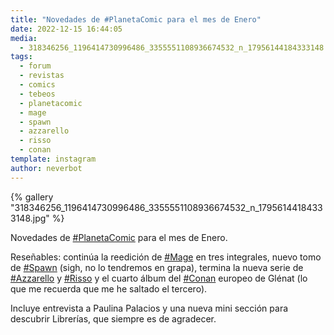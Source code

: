 ```yaml
---
title: "Novedades de #PlanetaComic para el mes de Enero"
date: 2022-12-15 16:44:05
media: 
  - 318346256_1196414730996486_3355551108936674532_n_17956144184333148.jpg
tags: 
  - forum
  - revistas
  - comics
  - tebeos
  - planetacomic
  - mage
  - spawn
  - azzarello
  - risso
  - conan
template: instagram
author: neverbot
---
```


{% gallery "318346256_1196414730996486_3355551108936674532_n_17956144184333148.jpg" %}

Novedades de [#PlanetaComic](/etiquetas/planetacomic) para el mes de Enero.

Reseñables: continúa la reedición de [#Mage](/etiquetas/mage) en tres integrales, nuevo tomo de [#Spawn](/etiquetas/spawn) (sigh, no lo tendremos en grapa), termina la nueva serie de [#Azzarello](/etiquetas/azzarello) y [#Risso](/etiquetas/risso) y el cuarto álbum del [#Conan](/etiquetas/conan) europeo de Glénat (lo que me recuerda que me he saltado el tercero).

Incluye entrevista a Paulina Palacios y una nueva mini sección para descubrir Librerías, que siempre es de agradecer.
